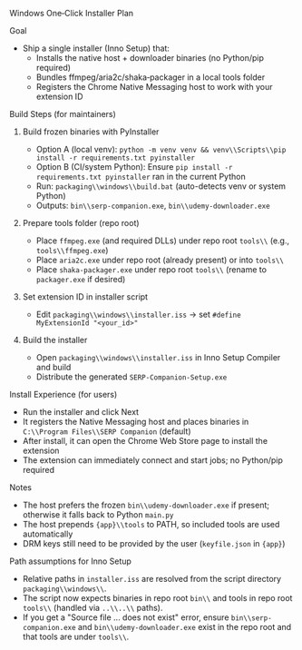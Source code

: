 Windows One‑Click Installer Plan

Goal
- Ship a single installer (Inno Setup) that:
  - Installs the native host + downloader binaries (no Python/pip required)
  - Bundles ffmpeg/aria2c/shaka‑packager in a local tools folder
  - Registers the Chrome Native Messaging host to work with your extension ID

Build Steps (for maintainers)
1) Build frozen binaries with PyInstaller
   - Option A (local venv): `python -m venv venv && venv\\Scripts\\pip install -r requirements.txt pyinstaller`
   - Option B (CI/system Python): Ensure `pip install -r requirements.txt pyinstaller` ran in the current Python
   - Run: `packaging\\windows\\build.bat` (auto-detects venv or system Python)
   - Outputs: `bin\\serp-companion.exe`, `bin\\udemy-downloader.exe`

2) Prepare tools folder (repo root)
   - Place `ffmpeg.exe` (and required DLLs) under repo root `tools\\` (e.g., `tools\\ffmpeg.exe`)
   - Place `aria2c.exe` under repo root (already present) or into `tools\\`
   - Place `shaka-packager.exe` under repo root `tools\\` (rename to `packager.exe` if desired)

3) Set extension ID in installer script
   - Edit `packaging\\windows\\installer.iss` → set `#define MyExtensionId "<your_id>"`

4) Build the installer
   - Open `packaging\\windows\\installer.iss` in Inno Setup Compiler and build
   - Distribute the generated `SERP-Companion-Setup.exe`

Install Experience (for users)
- Run the installer and click Next
- It registers the Native Messaging host and places binaries in `C:\\Program Files\\SERP Companion` (default)
- After install, it can open the Chrome Web Store page to install the extension
- The extension can immediately connect and start jobs; no Python/pip required

Notes
- The host prefers the frozen `bin\\udemy-downloader.exe` if present; otherwise it falls back to Python `main.py`
- The host prepends `{app}\\tools` to PATH, so included tools are used automatically
- DRM keys still need to be provided by the user (`keyfile.json` in `{app}`)

Path assumptions for Inno Setup
- Relative paths in `installer.iss` are resolved from the script directory `packaging\\windows\\`.
- The script now expects binaries in repo root `bin\\` and tools in repo root `tools\\` (handled via `..\\..\\` paths).
- If you get a "Source file ... does not exist" error, ensure `bin\\serp-companion.exe` and `bin\\udemy-downloader.exe` exist in the repo root and that tools are under `tools\\`.
